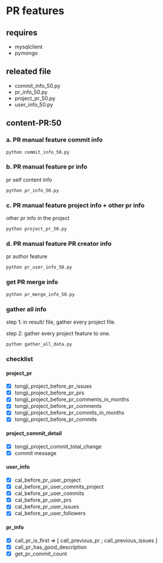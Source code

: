 # PR features 

## requires
- mysqlclient
- pymongo

## releated file
- commit_info_50.py
- pr_info_50.py
- project_pr_50.py
- user_info_50.py

## content-PR:50

### a. PR manual feature commit info 

```shell
python commit_info_50.py
```
### b. PR manual feature pr info
pr self content info

```shell
python pr_info_50.py
```
### c. PR manual feature project info + other pr info
other pr info in the project

```shell
python project_pr_50.py
``` 

### d. PR manual feature PR creator info
pr author feature

```
python pr_user_info_50.py
```

### get PR merge info

```shell
python pr_merge_info_50.py
```

### gather all info

step 1: in result/ file, gather every project file.

step 2: gather every project feature to one.

```shell
python gather_all_data.py
```

### checklist

#### project_pr
- [x] tongji_project_before_pr_issues
- [x] tongji_project_before_pr_prs
- [x] tongji_project_before_pr_comments_in_months
- [x] tongji_project_before_pr_comments
- [x] tongji_project_before_pr_commits_in_months
- [x] tongji_project_before_pr_commits

#### project_commit_detail
- [x] tongji_project_commit_total_change
- [x] commit message

#### user_info
- [x] cal_before_pr_user_project
- [x] cal_before_pr_user_commits_project
- [x] cal_before_pr_user_commits
- [x] cal_before_pr_user_prs
- [x] cal_before_pr_user_issues
- [x] cal_before_pr_user_followers

#### pr_info
- [x] call_pr_is_first => [ call_previous_pr ; call_previous_issues ] 
- [x] call_pr_has_good_description
- [x] get_pr_commit_count